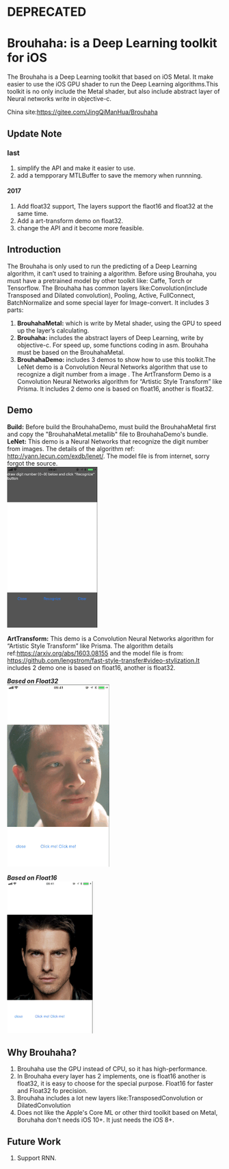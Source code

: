 # DEPRECATED

# Brouhaha: is a Deep Learning toolkit for iOS

The Brouhaha is a Deep Learning toolkit that based on iOS Metal. It make easier to use the iOS GPU shader to run the Deep Learning algorithms.This toolkit is no only include the Metal shader, but also include abstract layer of Neural networks write in objective-c. 

China site:https://gitee.com/JingQiManHua/Brouhaha

## Update Note
### last
1. simplify the API and make it easier to use.
2. add a tempporary MTLBuffer to save the memory when runnning.

#### 2017
1. Add float32 support, The layers support the flaot16 and float32 at the same time.
2. Add a art-transform demo on float32.
3. change the API and it become more feasible.

## Introduction
The Brouhaha is only used to run the predicting of a Deep Learning algorithm, it can’t used to training a algorithm. Before using Brouhaha, you must have a pretrained model by other toolkit like: Caffe, Torch or Tensorflow.
The Brouhaha has common layers like:Convolution(include Transposed and Dilated convolution), Pooling, Active, FullConnect, BatchNormalize and some special layer for Image-convert. It includes 3 parts:
1. **BrouhahaMetal:** which is write by Metal shader, using the GPU to speed up the layer’s calculating.
2. **Brouhaha:** includes the abstract layers of Deep Learning, write by objective-c. For speed up, some functions coding in asm. Brouhaha must be based on the BrouhahaMetal.
3. **BrouhahaDemo:** includes 3 demos to show how to use this toolkit.The LeNet demo is a Convolution Neural Networks algorithm that use to recognize a digit number from a image . The ArtTransform Demo is a Convolution Neural Networks algorithm for “Artistic Style Transform” like Prisma. It includes 2 demo one is based on float16, another is float32.

## Demo
**Build:** Before build the BrouhahaDemo, must build the BrouhahaMetal first and copy the "BrouhahaMetal.metallib" file to BrouhahaDemo's bundle.
<br>
**LeNet:** This demo is a Neural Networks that recognize the digit number from images. The details of the algorithm ref: http://yann.lecun.com/exdb/lenet/. The model file is from internet, sorry forgot the source.
<br>
![](Images/lenet.gif)

**ArtTransform:** This demo is a Convolution Neural Networks algorithm for “Artistic Style Transform” like Prisma. The algorithm details ref:https://arxiv.org/abs/1603.08155 and the model file is from: https://github.com/lengstrom/fast-style-transfer#video-stylization.It includes 2 demo one is based on float16, another is float32.
<br>

***Based on Float32***<br>
![](Images/art1.gif)
<br>

***Based on Float16***<br>
![](Images/art2.gif)

## Why Brouhaha?
1. Brouhaha use the GPU instead of CPU, so it has high-performance.
2. In Brouhaha every layer has 2 implements, one is float16 another is float32, it is easy to choose for the special purpose. Float16 for faster and Float32 fo precision.
3. Brouhaha includes a lot new layers like:TransposedConvolution or DilatedConvolution
4. Does not like the Apple's Core ML or other third toolkit based on Metal, Boruhaha don't needs iOS 10+. It just needs the iOS 8+.

## Future Work
1. Support RNN.
